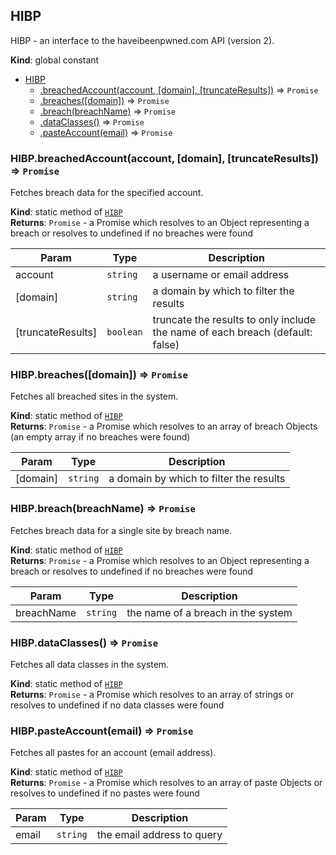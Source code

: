 <a name="HIBP"></a>

## HIBP
HIBP - an interface to the haveibeenpwned.com API (version 2).

**Kind**: global constant  

* [HIBP](#HIBP)
    * [.breachedAccount(account, [domain], [truncateResults])](#HIBP.breachedAccount) ⇒ <code>Promise</code>
    * [.breaches([domain])](#HIBP.breaches) ⇒ <code>Promise</code>
    * [.breach(breachName)](#HIBP.breach) ⇒ <code>Promise</code>
    * [.dataClasses()](#HIBP.dataClasses) ⇒ <code>Promise</code>
    * [.pasteAccount(email)](#HIBP.pasteAccount) ⇒ <code>Promise</code>

<a name="HIBP.breachedAccount"></a>

### HIBP.breachedAccount(account, [domain], [truncateResults]) ⇒ <code>Promise</code>
Fetches breach data for the specified account.

**Kind**: static method of <code>[HIBP](#HIBP)</code>  
**Returns**: <code>Promise</code> - a Promise which resolves to an Object representing a
breach or resolves to undefined if no breaches were found  

| Param | Type | Description |
| --- | --- | --- |
| account | <code>string</code> | a username or email address |
| [domain] | <code>string</code> | a domain by which to filter the results |
| [truncateResults] | <code>boolean</code> | truncate the results to only include the name of each breach (default: false) |

<a name="HIBP.breaches"></a>

### HIBP.breaches([domain]) ⇒ <code>Promise</code>
Fetches all breached sites in the system.

**Kind**: static method of <code>[HIBP](#HIBP)</code>  
**Returns**: <code>Promise</code> - a Promise which resolves to an array of breach Objects
(an empty array if no breaches were found)

| Param | Type | Description |
| --- | --- | --- |
| [domain] | <code>string</code> | a domain by which to filter the results |

<a name="HIBP.breach"></a>

### HIBP.breach(breachName) ⇒ <code>Promise</code>
Fetches breach data for a single site by breach name.

**Kind**: static method of <code>[HIBP](#HIBP)</code>  
**Returns**: <code>Promise</code> - a Promise which resolves to an Object representing a
breach or resolves to undefined if no breaches were found  

| Param | Type | Description |
| --- | --- | --- |
| breachName | <code>string</code> | the name of a breach in the system |

<a name="HIBP.dataClasses"></a>

### HIBP.dataClasses() ⇒ <code>Promise</code>
Fetches all data classes in the system.

**Kind**: static method of <code>[HIBP](#HIBP)</code>  
**Returns**: <code>Promise</code> - a Promise which resolves to an array of strings or
resolves to undefined if no data classes were found  
<a name="HIBP.pasteAccount"></a>

### HIBP.pasteAccount(email) ⇒ <code>Promise</code>
Fetches all pastes for an account (email address).

**Kind**: static method of <code>[HIBP](#HIBP)</code>  
**Returns**: <code>Promise</code> - a Promise which resolves to an array of paste Objects or
resolves to undefined if no pastes were found  

| Param | Type | Description |
| --- | --- | --- |
| email | <code>string</code> | the email address to query |
